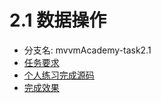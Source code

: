 # 2.1 数据操作

* 分支名: mvvmAcademy-task2.1
* [任务要求](http://ife.baidu.com/course/detail/id/4)
* [个人练习完成源码](https://github.com/cycdpoCodeLab/ife-course-2018/tree/mvvmAcademy-task2.1)
* [完成效果](https://cycdpocodelab.github.io/ife-course-2018/mvvmAcademy/task2.1/index.html)

